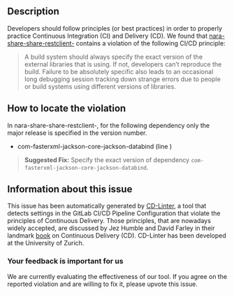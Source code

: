 
## Description
Developers should follow principles (or best practices) in order to properly practice Continuous Integration (CI) and Delivery (CD).
We found that [nara-share-share-restclient-](https://gitlab.com/msa-son/bbs/blob/master/.gitlab-ci.yml) contains a violation of the following CI/CD principle:

> A build system should always specify the exact version of the external libraries that is using.
If not, developers can’t reproduce the build. Failure to be absolutely specific also leads to an occasional long debugging session tracking down strange errors due to people or build systems using different versions of libraries.

## How to locate the violation

In nara-share-share-restclient-, for the following dependency only the major release is specified in the version number.

* com-fasterxml-jackson-core-jackson-databind (line )

> **Suggested Fix:** Specify the exact version of dependency `com-fasterxml-jackson-core-jackson-databind`.

## Information about this issue

This issue has been automatically generated by [CD-Linter](https://gitlab.com/Jancso/configuration-analytics), a tool that detects settings in the GitLab CI/CD Pipeline Configuration that violate the principles of Continuous Delivery. Those principles, that are nowadays widely accepted, are discussed by Jez Humble and David Farley in their landmark [book](https://www.oreilly.com/library/view/continuous-delivery-reliable/9780321670250/) on Continuous Delivery (CD). CD-Linter has been developed at the University of Zurich.

### Your feedback is important for us
We are currently evaluating the effectiveness of our tool. If you agree on the reported violation and are willing to fix it, please upvote this issue.